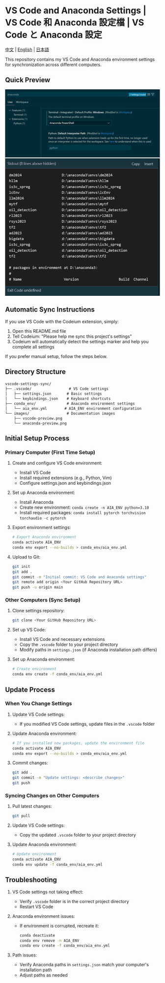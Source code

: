 # VS Code and Anaconda Settings | VS Code 和 Anaconda 設定檔 | VS Code と Anaconda 設定

[中文](README.md) | [English](README_EN.md) | [日本語](README_JP.md)

This repository contains my VS Code and Anaconda environment settings for synchronization across different computers.

<!-- CASCADE-SETTINGS-SYNC-MARKER -->
<!-- Version: 1.0 -->
<!-- Last Updated: 2024-12-23 -->
<!-- Settings Type: VS Code, Anaconda, GPU -->

## Quick Preview
![VS Code Settings Preview](images/vscode-preview.png)
![Anaconda Environment Preview](images/anaconda-preview.png)

## Automatic Sync Instructions
If you use VS Code with the Codeium extension, simply:
1. Open this README.md file
2. Tell Codeium: "Please help me sync this project's settings"
3. Codeium will automatically detect the settings marker and help you complete all settings

If you prefer manual setup, follow the steps below.

## Directory Structure
```
vscode-settings-sync/
├── .vscode/                 # VS Code settings
│   ├── settings.json       # Basic settings
│   └── keybindings.json    # Keyboard shortcuts
├── conda_env/              # Anaconda environment settings
│   └── aia_env.yml        # AIA_ENV environment configuration
└── images/                 # Documentation images
    ├── vscode-preview.png
    └── anaconda-preview.png
```

## Initial Setup Process

### Primary Computer (First Time Setup)
1. Create and configure VS Code environment:
   - Install VS Code
   - Install required extensions (e.g., Python, Vim)
   - Configure settings.json and keybindings.json

2. Set up Anaconda environment:
   - Install Anaconda
   - Create new environment: `conda create -n AIA_ENV python=3.10`
   - Install required packages: `conda install pytorch torchvision torchaudio -c pytorch`

3. Export environment settings:
   ```bash
   # Export Anaconda environment
   conda activate AIA_ENV
   conda env export --no-builds > conda_env/aia_env.yml
   ```

4. Upload to Git:
   ```bash
   git init
   git add .
   git commit -m "Initial commit: VS Code and Anaconda settings"
   git remote add origin <Your GitHub Repository URL>
   git push -u origin main
   ```

### Other Computers (Sync Setup)
1. Clone settings repository:
   ```bash
   git clone <Your GitHub Repository URL>
   ```

2. Set up VS Code:
   - Install VS Code and necessary extensions
   - Copy the `.vscode` folder to your project directory
   - Modify paths in `settings.json` (if Anaconda installation path differs)

3. Set up Anaconda environment:
   ```bash
   # Create environment
   conda env create -f conda_env/aia_env.yml
   ```

## Update Process

### When You Change Settings
1. Update VS Code settings:
   - If you modified VS Code settings, update files in the `.vscode` folder

2. Update Anaconda environment:
   ```bash
   # If you installed new packages, update the environment file
   conda activate AIA_ENV
   conda env export --no-builds > conda_env/aia_env.yml
   ```

3. Commit changes:
   ```bash
   git add .
   git commit -m "Update settings: <describe changes>"
   git push
   ```

### Syncing Changes on Other Computers
1. Pull latest changes:
   ```bash
   git pull
   ```

2. Update VS Code settings:
   - Copy the updated `.vscode` folder to your project directory

3. Update Anaconda environment:
   ```bash
   # Update environment
   conda activate AIA_ENV
   conda env update -f conda_env/aia_env.yml
   ```

## Troubleshooting
1. VS Code settings not taking effect:
   - Verify `.vscode` folder is in the correct project directory
   - Restart VS Code

2. Anaconda environment issues:
   - If environment is corrupted, recreate it:
     ```bash
     conda deactivate
     conda env remove -n AIA_ENV
     conda env create -f conda_env/aia_env.yml
     ```

3. Path issues:
   - Verify Anaconda paths in `settings.json` match your computer's installation path
   - Adjust paths as needed
